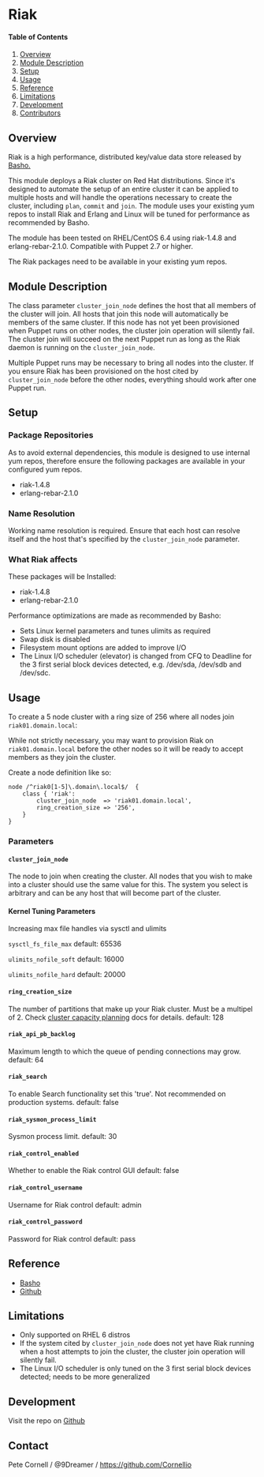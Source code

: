 # Riak

#### Table of Contents

1. [Overview](#overview)
2. [Module Description](#module-description)
3. [Setup](#setup)
4. [Usage](#usage)
5. [Reference](#reference)
5. [Limitations](#limitations)
6. [Development](#development)
7. [Contributors](#contributors)

## Overview

Riak is a high performance, distributed key/value data store released by [Basho.](http://basho.com/riak/)

This module deploys a Riak cluster on Red Hat distributions. Since it's designed to automate the setup of an entire cluster it can be applied to multiple hosts and will handle the operations necessary to create the cluster, including `plan`, `commit` and `join`. The module uses your existing yum repos to install Riak and Erlang and Linux will be tuned for performance as recommended by Basho.

The module has been tested on RHEL/CentOS 6.4 using riak-1.4.8 and erlang-rebar-2.1.0. Compatible with Puppet 2.7 or higher.

The Riak packages need to be available in your existing yum repos.

## Module Description

The class parameter `cluster_join_node` defines the host that all members of the cluster will join. All hosts that join this node will automatically be members of the same cluster. If this node has not yet been provisioned when Puppet runs on other nodes, the cluster join operation will silently fail. The cluster join will succeed on the next Puppet run as long as the Riak daemon is running on the `cluster_join_node`.

Multiple Puppet runs may be necessary to bring all nodes into the cluster. If you ensure Riak has been provisioned on the host cited by `cluster_join_node` before the other nodes, everything should work after one Puppet run.

## Setup

### Package Repositories

As to avoid external dependencies, this module is designed to use internal yum repos, therefore ensure the following packages are available in your configured yum repos.

* riak-1.4.8
* erlang-rebar-2.1.0

### Name Resolution

Working name resolution is required. Ensure that each host can resolve itself and the host that's specified by the `cluster_join_node` parameter.

### What Riak affects

These packages will be Installed:

* riak-1.4.8
* erlang-rebar-2.1.0

Performance optimizations are made as recommended by Basho:

* Sets Linux kernel parameters and tunes ulimits as required
* Swap disk is disabled
* Filesystem mount options are added to improve I/O
* The Linux I/O scheduler (elevator) is changed from CFQ to Deadline for the 3 first serial block devices detected, e.g. /dev/sda, /dev/sdb and /dev/sdc.

## Usage

To create a 5 node cluster with a ring size of 256 where all nodes join `riak01.domain.local`:

While not strictly necessary, you may want to provision Riak on `riak01.domain.local` before the other nodes so it will be ready to accept members as they join the cluster.

Create a node definition like so:

    node /^riak0[1-5]\.domain\.local$/  {
        class { 'riak':
            cluster_join_node  => 'riak01.domain.local',
            ring_creation_size => '256',
        }
    }

### Parameters

#### `cluster_join_node`

The node to join when creating the cluster.  All nodes that
you wish to make into a cluster should use the same value for this. The system you select is arbitrary and can be any host that will become part of the cluster.

#### Kernel Tuning Parameters

Increasing max file handles via sysctl and ulimits

`sysctl_fs_file_max`
default: 65536

`ulimits_nofile_soft`
default: 16000

`ulimits_nofile_hard`
default: 20000

#### `ring_creation_size`

The number of partitions that make up your Riak cluster. Must be a multipel of 2. Check [cluster capacity planning](http://docs.basho.com/riak/1.3.1/references/appendices/Cluster-Capacity-Planning/#Ring-Size-Number-of-Partitions) docs for details.
default: 128

#### `riak_api_pb_backlog`
Maximum length to which the queue of pending connections may grow.
default: 64

#### `riak_search`
To enable Search functionality set this 'true'. Not recommended on production systems.
default: false

#### `riak_sysmon_process_limit`
Sysmon process limit.
default: 30

#### `riak_control_enabled`
Whether to enable the Riak control GUI
default: false

#### `riak_control_username`
Username for Riak control
default: admin

#### `riak_control_password`
Password for Riak control
default: pass

## Reference

* [Basho](http://basho.com)
* [Github](https://github.com/Cornellio/puppet-riak)

## Limitations

* Only supported on RHEL 6 distros
* If the system cited by `cluster_join_node` does not yet have Riak running when a host attempts to join the cluster, the cluster join operation will silently fail.
* The Linux I/O scheduler is only tuned on the 3 first serial block devices detected; needs to be more generalized

## Development

Visit the repo on [Github](https://github.com/Cornellio/puppet-riak)

## Contact

Pete Cornell / @9Dreamer / https://github.com/Cornellio

